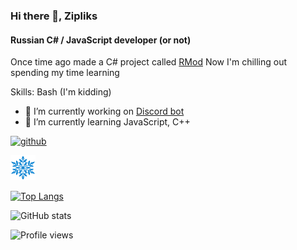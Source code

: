 ### Hi there 👋, Zipliks
#### Russian C# / JavaScript developer (or not)
Once time ago made a C# project called [RMod](https://github.com/Zipliks/rmod)
Now I'm chilling out spending my time learning


Skills: Bash (I'm kidding)

- 🔭 I’m currently working on [Discord bot](https://github.com/Zipliks/badassBot) 
- 🌱 I’m currently learning JavaScript, C++ 


[<img src='https://cdn.jsdelivr.net/npm/simple-icons@3.0.1/icons/github.svg' alt='github' height='40'>](https://github.com/zipliks)  

<a href='https://archiveprogram.github.com/'><img src='https://raw.githubusercontent.com/acervenky/animated-github-badges/master/assets/acbadge.gif' width='40' height='40'></a> 

[![Top Langs](https://github-readme-stats.vercel.app/api/top-langs/?username=zipliks)](https://github.com/anuraghazra/github-readme-stats)

![GitHub stats](https://github-readme-stats.vercel.app/api?username=zipliks&show_icons=true)  

![Profile views](https://gpvc.arturio.dev/zipliks)  
